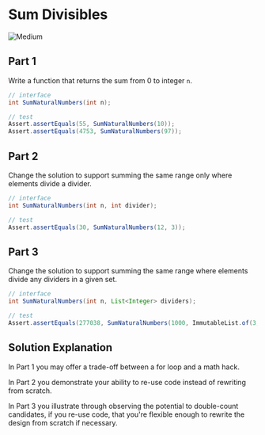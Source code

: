 # Sum Divisibles

![Medium](https://img.shields.io/badge/Difficulty-Medium-yellow)

## Part 1
Write a function that returns the sum from 0 to integer `n`.
```java
// interface
int SumNaturalNumbers(int n);

// test
Assert.assertEquals(55, SumNaturalNumbers(10));
Assert.assertEquals(4753, SumNaturalNumbers(97));
```

## Part 2
Change the solution to support summing the same range only where elements divide a divider.
```java
// interface
int SumNaturalNumbers(int n, int divider);

// test
Assert.assertEquals(30, SumNaturalNumbers(12, 3));
```

## Part 3
Change the solution to support summing the same range where elements divide any dividers in a given set.
```java
// interface
int SumNaturalNumbers(int n, List<Integer> dividers);

// test
Assert.assertEquals(277038, SumNaturalNumbers(1000, ImmutableList.of(3, 5, 7, 44)));
```

## Solution Explanation
In Part 1 you may offer a trade-off between a for loop and a math hack.

In Part 2 you demonstrate your ability to re-use code instead of rewriting from scratch.

In Part 3 you illustrate through observing the potential to double-count candidates, if you re-use code, that you're flexible enough to rewrite the design from scratch if necessary.